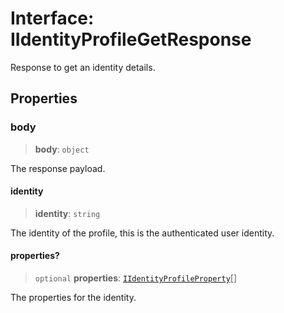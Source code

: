 # Interface: IIdentityProfileGetResponse

Response to get an identity details.

## Properties

### body

> **body**: `object`

The response payload.

#### identity

> **identity**: `string`

The identity of the profile, this is the authenticated user identity.

#### properties?

> `optional` **properties**: [`IIdentityProfileProperty`](IIdentityProfileProperty.md)[]

The properties for the identity.
